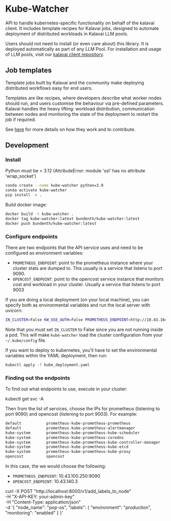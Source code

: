 # Kube-Watcher

API to handle kubernetes-specific functionality on behalf of the kalavai client. It includes template recipes for Kalavai jobs, designed to automate deployment of distributed workloads in Kalavai LLM pools.

Users should not need to install (or even care about) this library. It is deployed automatically as part of any LLM Pool. For installation and usage of LLM pools, visit our [kalavai client repository](https://github.com/kalavai-net/kalavai-client).


## Job templates

Template jobs built by Kalavai and the community make deploying distributed workflows easy for end users.

Templates are like recipes, where developers describe what worker nodes should run, and users customise the behaviour via pre-defined parameters. Kalavai handles the heavy lifting: workload distribution, communication between nodes and monitoring the state of the deployment to restart the job if required.

See [here](templates/README.md) for more details on how they work and to contribute.


## Development

### Install

Python must be < 3.12 (AttributeError: module 'ssl' has no attribute 'wrap_socket')

```bash
conda create --name kube-watcher python=3.9
conda activate kube-watcher
pip install -e .
```

Build docker image:
```bash
docker build -t kube-watcher .
docker tag kube-watcher:latest bundenth/kube-watcher:latest
docker push bundenth/kube-watcher:latest
```

### Configure endpoints

There are two endpoints that the API service uses and need to be configured as environment variables:
- `PROMETHEUS_ENDPOINT`: point to the prometheus instance where your cluster stats are dumped to. This usually is a service that listens to port 9090.
- `OPENCOST_ENDPOINT`: point to the opencost service instance that monitors cost and workload in your cluster. Usually a service that listens to port 9003

If you are doing a local deployment (on your local machine), you can specify both as environmental variables and run the local server with uvicorn:

```bash
IN_CLUSTER=False KW_USE_AUTH=False PROMETHEUS_ENDPOINT=http://10.43.164.196:9090 OPENCOST_ENDPOINT=http://10.43.53.194:9003 uvicorn kube_watcher.api:app
```

Note that you must set `IN_CLUSTER` to False since you are not running inside a pod. This will make `kube-watcher` load the cluster configuration from your `~/.kube/config` file.

If you want to deploy to kubernetes, you'll have to set the environmental variables within the YAML deployment, then run:

```bash
kubectl apply -f kube_deployment.yaml
```

### Finding out the endpoints

To find out what endpoints to use, execute in your cluster:

kubectl get svc -A

Then from the list of services, choose the IPs for prometheus (listening to port 9090) and opencost (listening to port 9003). For example:

```bash
default           prometheus-kube-prometheus-prometheus                   ClusterIP      10.43.100.250   <none>                                    9090/TCP,8080/TCP
default           prometheus-kube-prometheus-alertmanager                 ClusterIP      10.43.229.137   <none>                                    9093/TCP,8080/TCP
kube-system       prometheus-kube-prometheus-kube-scheduler               ClusterIP      None            <none>                                    10259/TCP        
kube-system       prometheus-kube-prometheus-coredns                      ClusterIP      None            <none>                                    9153/TCP         
kube-system       prometheus-kube-prometheus-kube-controller-manager      ClusterIP      None            <none>                                    10257/TCP        
kube-system       prometheus-kube-prometheus-kube-etcd                    ClusterIP      None            <none>                                    2381/TCP         
kube-system       prometheus-kube-prometheus-kube-proxy                   ClusterIP      None            <none>                                    10249/TCP        
opencost          opencost                                                ClusterIP      10.43.140.3     <none>                                    9003/TCP,9090/TCP 
```

In this case, the we would choose the following:
- `PROMETHEUS_ENDPOINT`: 10.43.100.250:9090
- `OPENCOST_ENDPOINT`: 10.43.140.3


curl -X POST "http://localhost:8000/v1/add_labels_to_node" \
     -H "X-API-KEY: your-admin-key" \
     -H "Content-Type: application/json" \
     -d '{
           "node_name": "pop-os",
           "labels": {
             "environment": "production",
             "monitoring": "enabled"
           }
         }'